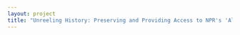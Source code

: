 ```yaml
--- 
layout: project 
title: "Unreeling History: Preserving and Providing Access to NPR's 'All Things Considered,' 1971-1983" 
---
```



